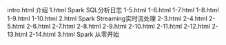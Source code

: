 intro.html 介绍
1.html Spark SQL分析日志
1-5.html
1-6.html
1-7.html
1-8.html
1-9.html
1-10.html
2.html Spark Streaming实时流处理
2-3.html
2-4.html
2-5.html
2-6.html
2-7.html
2-8.html
2-9.html
2-10.html
2-11.html
2-12.html
2-13.html
2-14.html
3.html Spark 从零开始